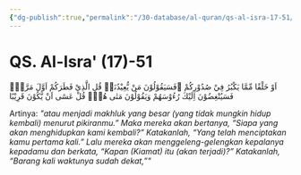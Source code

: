 ```yaml
---
{"dg-publish":true,"permalink":"/30-database/al-quran/qs-al-isra-17-51/"}
---
```



# QS. Al-Isra' (17)-51
اَوْ خَلْقًا مِّمَّا يَكْبُرُ فِيْ صُدُوْرِكُمْ ۚفَسَيَقُوْلُوْنَ مَنْ يُّعِيْدُنَاۗ قُلِ الَّذِيْ فَطَرَكُمْ اَوَّلَ مَرَّةٍۗ فَسَيُنْغِضُوْنَ اِلَيْكَ رُءُوْسَهُمْ وَيَقُوْلُوْنَ مَتٰى هُوَۗ قُلْ عَسٰٓى اَنْ يَّكُوْنَ قَرِيْبًا

Artinya: *"atau menjadi makhluk yang besar (yang tidak mungkin hidup kembali) menurut pikiranmu.” Maka mereka akan bertanya, “Siapa yang akan menghidupkan kami kembali?” Katakanlah, “Yang telah menciptakan kamu pertama kali.” Lalu mereka akan menggeleng-gelengkan kepalanya kepadamu dan berkata, “Kapan (Kiamat) itu (akan terjadi)?” Katakanlah, “Barang kali waktunya sudah dekat,”"*
